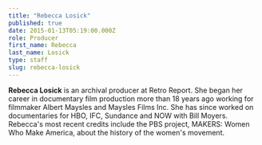 ```yaml
---
title: "Rebecca Losick"
published: true
date: 2015-01-13T05:19:00.000Z
role: Producer
first_name: Rebecca
last_name: Losick
type: staff
slug: rebecca-losick
---
```


**Rebecca Losick** is an archival producer at Retro Report. She began her career in documentary film production more than 18 years ago working for filmmaker Albert Maysles and Maysles Films Inc. She has since worked on documentaries for HBO, IFC, Sundance and NOW with Bill Moyers. Rebecca's most recent credits include the PBS project, MAKERS: Women Who Make America, about the history of the women's movement.

